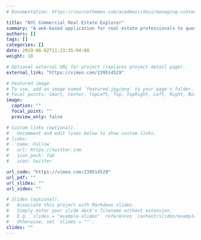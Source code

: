 ```yaml
---
# Documentation: https://sourcethemes.com/academic/docs/managing-content/

title: "NYC Commercial Real Estate Explorer"
summary: "A web-based application for real estate professionals to query tenant, lease, and building information across the entire NYC market."
authors: []
tags: []
categories: []
date: 2019-06-02T11:23:35-04:00
weight: 10

# Optional external URL for project (replaces project detail page).
external_link: "https://vimeo.com/239514529"

# Featured image
# To use, add an image named `featured.jpg/png` to your page's folder.
# Focal points: Smart, Center, TopLeft, Top, TopRight, Left, Right, BottomLeft, Bottom, BottomRight.
image:
  caption: ""
  focal_point: ""
  preview_only: false

# Custom links (optional).
#   Uncomment and edit lines below to show custom links.
# links:
# - name: Follow
#   url: https://twitter.com
#   icon_pack: fab
#   icon: twitter

url_code: "https://vimeo.com/239514529"
url_pdf: ""
url_slides: ""
url_video: ""

# Slides (optional).
#   Associate this project with Markdown slides.
#   Simply enter your slide deck's filename without extension.
#   E.g. `slides = "example-slides"` references `content/slides/example-slides.md`.
#   Otherwise, set `slides = ""`.
slides: ""
---
```

